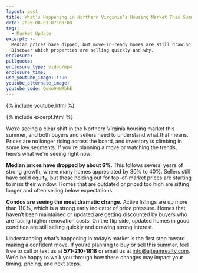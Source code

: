 ```yaml
---
layout: post
title: What’s Happening in Northern Virginia’s Housing Market This Summer?
date: 2025-08-01 07:00:00
tags:
  - Market Update
excerpt: >-
  Median prices have dipped, but move-in-ready homes are still drawing offers.
  Discover which properties are selling quickly and why.
enclosure:
pullquote:
enclosure_type: video/mp4
enclosure_time:
use_youtube_image: true
youtube_alternate_image:
youtube_code: Qwkn9HNRbhE
---
```

{% include youtube.html %}

{% include excerpt.html %}

We’re seeing a clear shift in the Northern Virginia housing market this summer, and both buyers and sellers need to understand what that means. Prices are no longer rising across the board, and inventory is climbing in some key segments. If you're planning a move or watching the trends, here’s what we’re seeing right now:

**Median prices have dropped by about 6%**. This follows several years of strong growth, where many homes appreciated by 30% to 40%. Sellers still have solid equity, but those holding out for top-of-market prices are starting to miss their window. Homes that are outdated or priced too high are sitting longer and often selling below expectations.

**Condos are seeing the most dramatic change.** Active listings are up more than 110%, which is a strong early indicator of price pressure. Homes that haven’t been maintained or updated are getting discounted by buyers who are facing higher renovation costs. On the flip side, updated homes in good condition are still selling quickly and drawing strong interest.

Understanding what’s happening in today’s market is the first step toward making a confident move. If you’re planning to buy or sell this summer, feel free to call or text us at **571-210-1818** or email us at [info@ajteamrealty.com](mailto:info@ajteamrealty.com). We'd be happy to walk you through how these changes may impact your timing, pricing, and next steps.